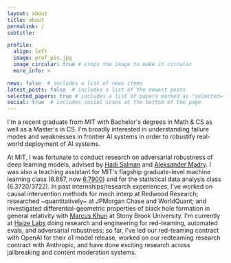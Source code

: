 ```yaml
---
layout: about
title: about
permalink: /
subtitle: 

profile:
  align: left
  image: prof_pic.jpg
  image_circular: true # crops the image to make it circular
  more_info: >

news: false  # includes a list of news items
latest_posts: false  # includes a list of the newest posts
selected_papers: true # includes a list of papers marked as "selected={true}"
social: true  # includes social icons at the bottom of the page
---
```


I'm a recent graduate from MIT with Bachelor's degrees in Math & CS as well as a Master's in CS. I'm broadly interested in understanding failure modes and weaknesses in frontier AI systems in order to robustify real-world deployment of AI systems.

At MIT, I was fortunate to conduct research on adversarial robustness of deep learning models, advised by [Hadi Salman](https://hadisalman.com/) and [Aleksander Mądry](https://madry.mit.edu/). I was also a teaching assistant for MIT's flagship graduate-level machine learning class (6.867, now [6.7900](https://gradml.mit.edu/)) and for the statistical data analysis class (6.3720/3722). In past internships/research experiences, I've worked on causal intervention methods for mech interp at Redwood Research; researched ~quantitatively~ at JPMorgan Chase and WorldQuant; and investigated differential-geometric properties of black hole formation in general relativity with [Marcus Khuri](https://www.math.stonybrook.edu/cards/khurimarcus.html) at Stony Brook University. I'm currently at [Haize Labs](https://haizelabs.com/) doing research and engineering for red-teaming, automated evals, and adversarial robustness; so far, I've led our red-teaming contract with OpenAI for their o1 model release, worked on our redteaming research contract with Anthropic, and have done exciting research across jailbreaking and content moderation systems.